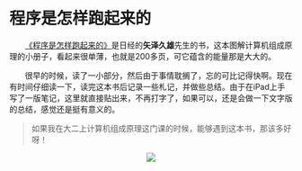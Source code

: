 # 程序是怎样跑起来的

&nbsp;&nbsp;&nbsp;&nbsp;&nbsp;&nbsp;&nbsp;[《程序是怎样跑起来的》](https://book.douban.com/subject/26365491/)是日经的**矢泽久雄**先生的书，这本图解计算机组成原理的小册子，看起来很单薄，也就是200多页，可它蕴含的能量那是大大的。

&nbsp;&nbsp;&nbsp;&nbsp;&nbsp;&nbsp;&nbsp;很早的时候，读了一小部分，然后由于事情耽搁了，忘的可比记得快啊。现在有时间仔细读一下，读完这本书后记录一些札记，并做些总结。由于在iPad上手写了一版笔记，这里就直接贴出来，不再打字了，如果可以，还是会做一下文字版的总结，感觉还是挺有意义的。

> 如果我在大二上计算机组成原理这门课的时候，能够遇到这本书，那该多好呀！

<center>
<img src="https://weipeng2k.github.io/hot-wind/resources/program-how-to-run/preface.jpg" />
</center>
